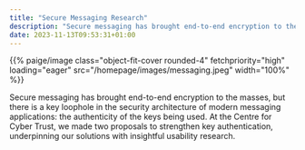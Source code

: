 ```yaml
---
title: "Secure Messaging Research"
description: "Secure messaging has brought end-to-end encryption to the masses. At the Centre, we close key security gaps with the end-user in focus."
date: 2023-11-13T09:53:31+01:00
---
```


<p>{{% paige/image class="object-fit-cover rounded-4" fetchpriority="high" loading="eager" src="/homepage/images/messaging.jpeg" width="100%" %}}</p>

Secure messaging has brought end-to-end encryption to the masses, but there is a key loophole in the security architecture of modern messaging applications: the authenticity of the keys being used.
At the Centre for Cyber Trust, we made two proposals to strengthen key authentication, underpinning our solutions with insightful usability research.
